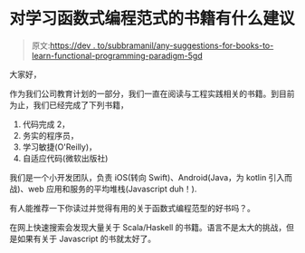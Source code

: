 # 对学习函数式编程范式的书籍有什么建议

> 原文:[https://dev . to/subbramanil/any-suggestions-for-books-to-learn-functional-programming-paradigm-5gd](https://dev.to/subbramanil/any-suggestions-for-books-to-learn-functional-programming-paradigm-5gd)

大家好，

作为我们公司教育计划的一部分，我们一直在阅读与工程实践相关的书籍。到目前为止，我们已经完成了下列书籍，

1.  代码完成 2，
2.  务实的程序员，
3.  学习敏捷(O'Reilly)，
4.  自适应代码(微软出版社)

我们是一个小开发团队，负责 iOS(转向 Swift)、Android(Java，为 kotlin 引入而战)、web 应用和服务的平均堆栈(Javascript duh！).

有人能推荐一下你读过并觉得有用的关于函数式编程范型的好书吗？。

在网上快速搜索会发现大量关于 Scala/Haskell 的书籍。语言不是太大的挑战，但是如果有关于 Javascript 的书就太好了。